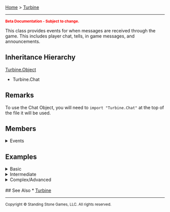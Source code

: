 <a href="index">Home</a> > <a href="turbine">Turbine</a>
<hr/>
<sub style="color:red; font-weight:bold">Beta Documentation - Subject to change.</sub>

This class provides events for when messages are received through the game. This includes player chat, tells, in game messages, and announcements.

## Inheritance Hierarchy
<a href="turbine.object">Turbine.Object</a>
* Turbine.Chat

## Remarks
To use the Chat Object, you will need to `import "Turbine.Chat"` at the top of the file it will be used.

## Members
<details>
<summary>Events</summary>
<ul>
	<li><a href="turbine.chat.received">Received</a></li>
</ul>
</details>

## Examples
<details><summary>Basic</summary>

** Coming Soon **
```lua
```
</details>

<details><summary>Intermediate</summary>

** Coming Soon **
```lua
```
</details>

<details><summary>Complex/Advanced</summary>

** Coming Soon **
```lua
```
</details>

<br/>
## See Also
* <a href="turbine">Turbine</a>

<hr/>
<sub>Copyright &copy; Standing Stone Games, LLC.  All rights reserved.</sub>